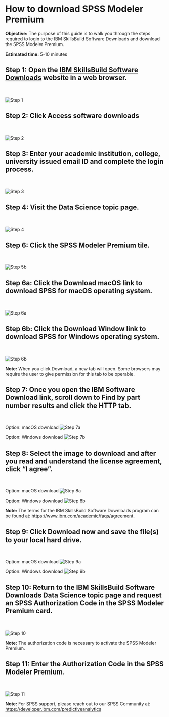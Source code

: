 # How to download SPSS Modeler Premium

**Objective:** The purpose of this guide is to walk you through the steps required to login to the IBM SkillsBuild Software Downloads and download the SPSS Modeler Premium.

**Estimated time:** 5-10 minutes

## Step 1: Open the [IBM SkillsBuild Software Downloads](https://ibm.com/academic) website in a web browser.
<br />

![Step 1](images/step1n.png)

## Step 2: Click **Access software downloads**
<br />

![Step 2](images/step2n.png)

## Step 3: Enter your academic institution, college, university issued email ID and complete the login process.
<br />

![Step 3](images/step3.png)

## Step 4: Visit the Data Science topic page.
<br />

![Step 4](images/step4n.png)

## Step 6: Click the SPSS Modeler Premium tile.
<br />

![Step 5b](images/step5nspss.png)

## Step 6a: Click the Download macOS link to download SPSS for macOS operating system.
<br />

![Step 6a](images/step6anspss.png)

## Step 6b: Click the Download Window link to download SPSS for Windows operating system.
<br />

![Step 6b](images/step6bnspss.png)

**Note:** When you click Download, a new tab will open. Some browsers may require the user to give permission for this tab to be operable.

## Step 7: Once you open the IBM Software Download link, scroll down to Find by part number results and click the HTTP tab.
<br />

Option: macOS download
![Step 7a](images/step7a.png)

Option: Windows download
![Step 7b](images/step7b.png)

## Step 8: Select the image to download and after you read and understand the license agreement, click “I agree”.
<br />

Option: macOS download
![Step 8a](images/step8a.png)

Option: Windows download
![Step 8b](images/step8b.png)

**Note:** The terms for the IBM SkillsBuild Software Downloads program can be found at: 
https://www.ibm.com/academic/faqs/agreement.


## Step 9: Click Download now and save the file(s) to your local hard drive.
<br />

Option: macOS download
![Step 9a](images/step9a.png)

Option: Windows download
![Step 9b](images/step9b.png)


## Step 10: Return to the IBM SkillsBuild Software Downloads Data Science topic page and request an SPSS Authorization Code in the SPSS Modeler Premium card.
<br />

![Step 10](images/step10nspss.png)

**Note:**  The authorization code is necessary to activate the SPSS Modeler Premium.

## Step 11: Enter the Authorization Code in the SPSS Modeler Premium.
<br />

![Step 11](images/step11nspss.png)

**Note:** For SPSS support, please reach out to our SPSS Community at:
https://developer.ibm.com/predictiveanalytics

